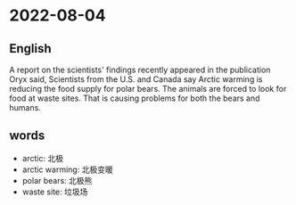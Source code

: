 # 2022-08-04


## English
A report on the scientists' findings recently
appeared in the publication Oryx said,
Scientists from the U.S. and Canada say
Arctic warming is reducing the food supply
for polar bears. The animals are forced to 
look for food at waste sites. That is causing
problems for both the bears and humans.

## words
* arctic: 北极
* arctic warming: 北极变暖
* polar bears: 北极熊
* waste site: 垃圾场

